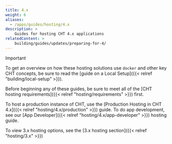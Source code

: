 ```yaml
---
title: 4.x
weight: 6
aliases:
  - /apps/guides/hosting/4.x
description: >
    Guides for hosting CHT 4.x applications
relatedContent: >
    building/guides/updates/preparing-for-4/
---
```


> [!IMPORTANT] 
> To get an overview on how these hosting solutions use `docker` and other key CHT concepts, be sure to read the [guide on a Local Setup]({{< relref "building/local-setup" >}}).

Before beginning any of these guides, be sure to meet all of the [CHT hosting requirements]({{< relref "hosting/requirements" >}}) first.

To host a production instance of CHT, use the [Production Hosting in CHT 4.x]({{< relref "hosting/4.x/production" >}}) guide. To do app development, see our [App Developer]({{< relref "hosting/4.x/app-developer" >}}) hosting guide.

To view 3.x hosting options, see the  [3.x hosting section]({{< relref "hosting/3.x" >}}) 
